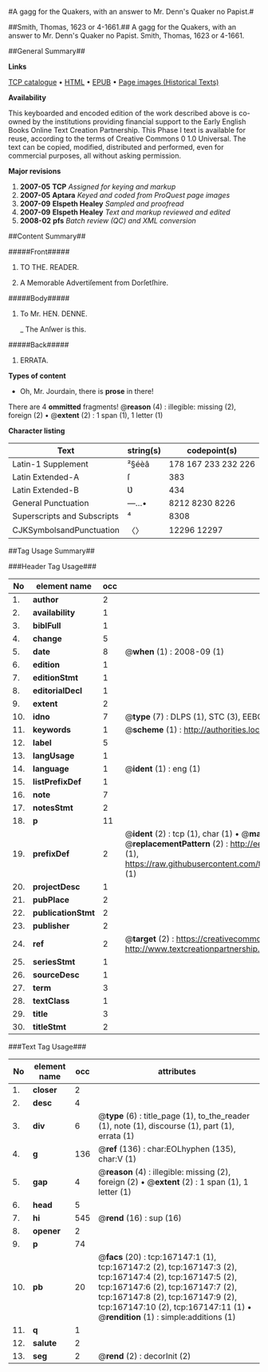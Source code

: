 #A gagg for the Quakers, with an answer to Mr. Denn's Quaker no Papist.#

##Smith, Thomas, 1623 or 4-1661.##
A gagg for the Quakers, with an answer to Mr. Denn's Quaker no Papist.
Smith, Thomas, 1623 or 4-1661.

##General Summary##

**Links**

[TCP catalogue](http://www.ota.ox.ac.uk/tcp/)  • 
[HTML](http://tei.it.ox.ac.uk/tcp/Texts-HTML/free/A93/A93414.html)  • 
[EPUB](http://tei.it.ox.ac.uk/tcp/Texts-EPUB/free/A93/A93414.epub) • 
[Page images (Historical Texts)](https://data.historicaltexts.jisc.ac.uk/view?pubId=eebo-99866171e&pageId=eebo-99866171e-167147-1)

**Availability**

This keyboarded and encoded edition of the
	       work described above is co-owned by the institutions
	       providing financial support to the Early English Books
	       Online Text Creation Partnership. This Phase I text is
	       available for reuse, according to the terms of Creative
	       Commons 0 1.0 Universal. The text can be copied,
	       modified, distributed and performed, even for
	       commercial purposes, all without asking permission.

**Major revisions**

1. __2007-05__ __TCP__ *Assigned for keying and markup*
1. __2007-05__ __Aptara__ *Keyed and coded from ProQuest page images*
1. __2007-09__ __Elspeth Healey__ *Sampled and proofread*
1. __2007-09__ __Elspeth Healey__ *Text and markup reviewed and edited*
1. __2008-02__ __pfs__ *Batch review (QC) and XML conversion*

##Content Summary##

#####Front#####

1. TO THE.
READER.

1. A Memorable Advertiſement from Dorſetſhire.

#####Body#####

1. To Mr. HEN. DENNE.

    _ The Anſwer is this.

#####Back#####

1. ERRATA.

**Types of content**

  * Oh, Mr. Jourdain, there is **prose** in there!

There are 4 **ommitted** fragments! 
 @__reason__ (4) : illegible: missing (2), foreign (2)  •  @__extent__ (2) : 1 span (1), 1 letter (1)

**Character listing**


|Text|string(s)|codepoint(s)|
|---|---|---|
|Latin-1 Supplement|²§éèâ|178 167 233 232 226|
|Latin Extended-A|ſ|383|
|Latin Extended-B|Ʋ|434|
|General Punctuation|—…•|8212 8230 8226|
|Superscripts             and Subscripts|⁴|8308|
|CJKSymbolsandPunctuation|〈〉|12296 12297|

##Tag Usage Summary##

###Header Tag Usage###

|No|element name|occ|attributes|
|---|---|---|---|
|1.|__author__|2||
|2.|__availability__|1||
|3.|__biblFull__|1||
|4.|__change__|5||
|5.|__date__|8| @__when__ (1) : 2008-09 (1)|
|6.|__edition__|1||
|7.|__editionStmt__|1||
|8.|__editorialDecl__|1||
|9.|__extent__|2||
|10.|__idno__|7| @__type__ (7) : DLPS (1), STC (3), EEBO-CITATION (1), PROQUEST (1), VID (1)|
|11.|__keywords__|1| @__scheme__ (1) : http://authorities.loc.gov/ (1)|
|12.|__label__|5||
|13.|__langUsage__|1||
|14.|__language__|1| @__ident__ (1) : eng (1)|
|15.|__listPrefixDef__|1||
|16.|__note__|7||
|17.|__notesStmt__|2||
|18.|__p__|11||
|19.|__prefixDef__|2| @__ident__ (2) : tcp (1), char (1)  •  @__matchPattern__ (2) : ([0-9\-]+):([0-9IVX]+) (1), (.+) (1)  •  @__replacementPattern__ (2) : http://eebo.chadwyck.com/downloadtiff?vid=$1&page=$2 (1), https://raw.githubusercontent.com/textcreationpartnership/Texts/master/tcpchars.xml#$1 (1)|
|20.|__projectDesc__|1||
|21.|__pubPlace__|2||
|22.|__publicationStmt__|2||
|23.|__publisher__|2||
|24.|__ref__|2| @__target__ (2) : https://creativecommons.org/publicdomain/zero/1.0/ (1), http://www.textcreationpartnership.org/docs/. (1)|
|25.|__seriesStmt__|1||
|26.|__sourceDesc__|1||
|27.|__term__|3||
|28.|__textClass__|1||
|29.|__title__|3||
|30.|__titleStmt__|2||


###Text Tag Usage###

|No|element name|occ|attributes|
|---|---|---|---|
|1.|__closer__|2||
|2.|__desc__|4||
|3.|__div__|6| @__type__ (6) : title_page (1), to_the_reader (1), note (1), discourse (1), part (1), errata (1)|
|4.|__g__|136| @__ref__ (136) : char:EOLhyphen (135), char:V (1)|
|5.|__gap__|4| @__reason__ (4) : illegible: missing (2), foreign (2)  •  @__extent__ (2) : 1 span (1), 1 letter (1)|
|6.|__head__|5||
|7.|__hi__|545| @__rend__ (16) : sup (16)|
|8.|__opener__|2||
|9.|__p__|74||
|10.|__pb__|20| @__facs__ (20) : tcp:167147:1 (1), tcp:167147:2 (2), tcp:167147:3 (2), tcp:167147:4 (2), tcp:167147:5 (2), tcp:167147:6 (2), tcp:167147:7 (2), tcp:167147:8 (2), tcp:167147:9 (2), tcp:167147:10 (2), tcp:167147:11 (1)  •  @__rendition__ (1) : simple:additions (1)|
|11.|__q__|1||
|12.|__salute__|2||
|13.|__seg__|2| @__rend__ (2) : decorInit (2)|
